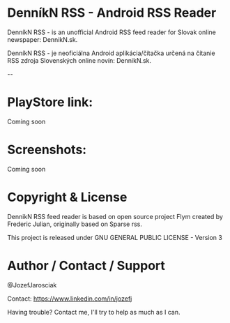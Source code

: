 DenníkN RSS - Android RSS Reader
==================

DenníkN RSS - is an unofficial Android RSS feed reader for Slovak online newspaper: DennikN.sk.

DenníkN RSS - je neoficiálna Android aplikácia/čítačka určená na čítanie RSS zdroja Slovenských online novín: DennikN.sk.

--

# PlayStore link:
Coming soon

# Screenshots:
Coming soon

# Copyright & License

DennikN RSS feed reader is based on open source project Flym created by Frederic Julian, originally based on Sparse rss. 

This project is released under GNU GENERAL PUBLIC LICENSE - Version 3

# Author / Contact / Support

@JozefJarosciak

Contact: https://www.linkedin.com/in/jozefj

Having trouble? Contact me, I'll try to help as much as I can.
